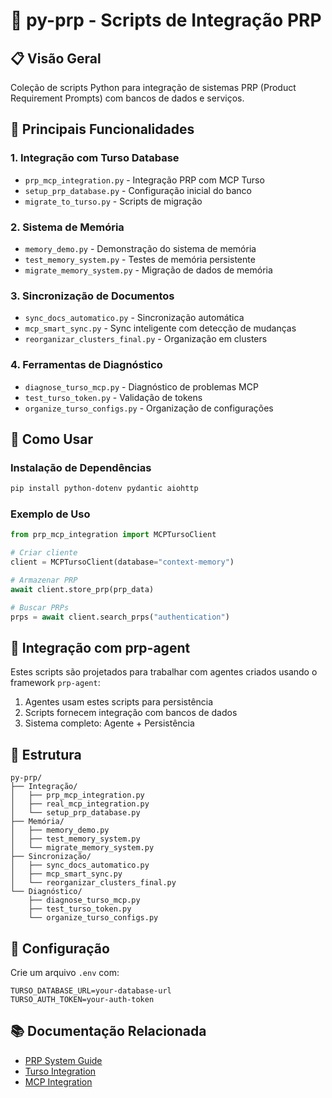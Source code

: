 # 🔧 py-prp - Scripts de Integração PRP

## 📋 Visão Geral

Coleção de scripts Python para integração de sistemas PRP (Product Requirement Prompts) com bancos de dados e serviços.

## 🎯 Principais Funcionalidades

### 1. **Integração com Turso Database**
- `prp_mcp_integration.py` - Integração PRP com MCP Turso
- `setup_prp_database.py` - Configuração inicial do banco
- `migrate_to_turso.py` - Scripts de migração

### 2. **Sistema de Memória**
- `memory_demo.py` - Demonstração do sistema de memória
- `test_memory_system.py` - Testes de memória persistente
- `migrate_memory_system.py` - Migração de dados de memória

### 3. **Sincronização de Documentos**
- `sync_docs_automatico.py` - Sincronização automática
- `mcp_smart_sync.py` - Sync inteligente com detecção de mudanças
- `reorganizar_clusters_final.py` - Organização em clusters

### 4. **Ferramentas de Diagnóstico**
- `diagnose_turso_mcp.py` - Diagnóstico de problemas MCP
- `test_turso_token.py` - Validação de tokens
- `organize_turso_configs.py` - Organização de configurações

## 🚀 Como Usar

### Instalação de Dependências
```bash
pip install python-dotenv pydantic aiohttp
```

### Exemplo de Uso
```python
from prp_mcp_integration import MCPTursoClient

# Criar cliente
client = MCPTursoClient(database="context-memory")

# Armazenar PRP
await client.store_prp(prp_data)

# Buscar PRPs
prps = await client.search_prps("authentication")
```

## 🔗 Integração com prp-agent

Estes scripts são projetados para trabalhar com agentes criados usando o framework `prp-agent`:

1. Agentes usam estes scripts para persistência
2. Scripts fornecem integração com bancos de dados
3. Sistema completo: Agente + Persistência

## 📁 Estrutura

```
py-prp/
├── Integração/
│   ├── prp_mcp_integration.py
│   ├── real_mcp_integration.py
│   └── setup_prp_database.py
├── Memória/
│   ├── memory_demo.py
│   ├── test_memory_system.py
│   └── migrate_memory_system.py
├── Sincronização/
│   ├── sync_docs_automatico.py
│   ├── mcp_smart_sync.py
│   └── reorganizar_clusters_final.py
└── Diagnóstico/
    ├── diagnose_turso_mcp.py
    ├── test_turso_token.py
    └── organize_turso_configs.py
```

## 🔧 Configuração

Crie um arquivo `.env` com:
```env
TURSO_DATABASE_URL=your-database-url
TURSO_AUTH_TOKEN=your-auth-token
```

## 📚 Documentação Relacionada

- [PRP System Guide](/docs/04-prp-system/)
- [Turso Integration](/docs/03-turso-database/)
- [MCP Integration](/docs/02-mcp-integration/)